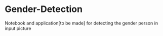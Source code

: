 # Gender-Detection
Notebook and application[to be made] for detecting the gender person in input picture
